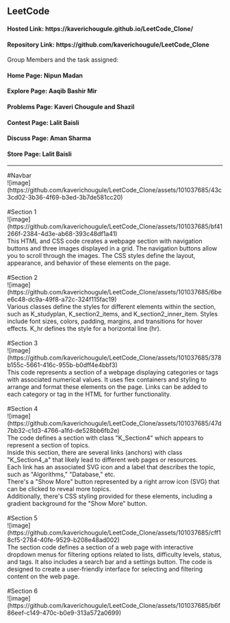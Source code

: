 <h2>LeetCode</h2>
<h4>Hosted Link: https://kaverichougule.github.io/LeetCode_Clone/</h4>
<h4>Repository Link: https://github.com/kaverichougule/LeetCode_Clone</h4>
Group Members and the task assigned: <br>
<h4>Home Page: Nipun Madan</h4> 
<h4>Explore Page: Aaqib Bashir Mir</h4> 
<h4>Problems Page: Kaveri Chougule and Shazil</h4> 
<h4>Contest Page: Lalit Baisli</h4> 
<h4>Discuss Page: Aman Sharma</h4> 
<h4>Store Page: Lalit Baisli</h4> 
<hr>
#Navbar <br>
![image](https://github.com/kaverichougule/LeetCode_Clone/assets/101037685/43c3cd02-3b36-4f69-b3ed-3b7de581cc20)
<br> 
<br>
#Section 1 <br>
![image](https://github.com/kaverichougule/LeetCode_Clone/assets/101037685/bf41266f-2384-4d3e-ab68-393c48df1a41)
<br>
This HTML and CSS code creates a webpage section with navigation buttons and three images displayed in a grid. The navigation buttons allow you to scroll through the images. The CSS styles define the layout, appearance, and behavior of these elements on the page.
<br>
<br>
#Section 2 <br>
![image](https://github.com/kaverichougule/LeetCode_Clone/assets/101037685/6bee6c48-dc9a-49f8-a72c-324f115fac19)
<br>
Various classes define the styles for different elements within the section, such as K_studyplan, K_section2_items, and K_section2_inner_item.
Styles include font sizes, colors, padding, margins, and transitions for hover effects.
K_hr defines the style for a horizontal line (hr).
<br>
<br>
#Section 3 <br>
![image](https://github.com/kaverichougule/LeetCode_Clone/assets/101037685/378b155c-5661-416c-955b-b0dff4e4bbf3)
<br>
This code represents a section of a webpage displaying categories or tags with associated numerical values. It uses flex containers and styling to arrange and format these elements on the page. Links can be added to each category or tag in the HTML for further functionality.
<br>
<br>
#Section 4 <br>
![image](https://github.com/kaverichougule/LeetCode_Clone/assets/101037685/47d7bb32-c1d3-4766-a1fd-de528bb6fb2e)
<br>
The code defines a section with class "K_Section4" which appears to represent a section of topics. <br>
Inside this section, there are several links (anchors) with class "K_Section4_a" that likely lead to different web pages or resources. <br>
Each link has an associated SVG icon and a label that describes the topic, such as "Algorithms," "Database," etc. <br>
There's a "Show More" button represented by a right arrow icon (SVG) that can be clicked to reveal more topics. <br>
Additionally, there's CSS styling provided for these elements, including a gradient background for the "Show More" button. <br>

<br>
#Section 5  <br>
![image](https://github.com/kaverichougule/LeetCode_Clone/assets/101037685/cff18cf5-2784-40fe-9529-b208e48ad002)
<br>
The section code defines a section of a web page with interactive dropdown menus for filtering options related to lists, difficulty levels, status, and tags. It also includes a search bar and a settings button. The code is designed to create a user-friendly interface for selecting and filtering content on the web page.
<br>
<br>
#Section 6 <br>
![image](https://github.com/kaverichougule/LeetCode_Clone/assets/101037685/b6f86eef-c149-470c-b0e9-313a572a0699)

